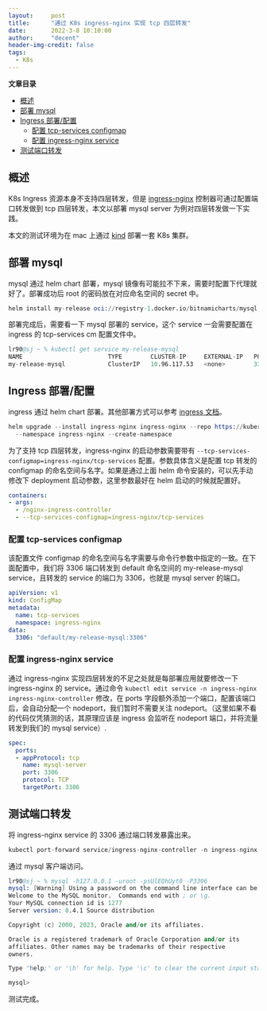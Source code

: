 ```yaml
---
layout:     post
title:      "通过 K8s ingress-nginx 实现 tcp 四层转发"
date:       2022-3-8 10:10:00
author:     "decent"
header-img-credit: false
tags:
  - K8s
---
```


**文章目录**
- [概述](#概述)
- [部署 mysql](#部署-mysql)
- [Ingress 部署/配置](#ingress-部署配置)
  - [配置 tcp-services configmap](#配置-tcp-services-configmap)
  - [配置 ingress-nginx service](#配置-ingress-nginx-service)
- [测试端口转发](#测试端口转发)


## 概述
K8s Ingress 资源本身不支持四层转发，但是 [ingress-nginx](https://kubernetes.github.io/ingress-nginx/deploy/) 控制器可通过配置端口转发做到 tcp 四层转发，本文以部署 mysql server 为例对四层转发做一下实践。

本文的测试环境为在 mac 上通过 [kind](https://kind.sigs.k8s.io/) 部署一套 K8s 集群。

## 部署 mysql
mysql 通过 helm chart 部署，mysql 镜像有可能拉不下来，需要时配置下代理就好了。部署成功后 root 的密码放在对应命名空间的 secret 中。
```s
helm install my-release oci://registry-1.docker.io/bitnamicharts/mysql
```
部署完成后，需要看一下 mysql 部署的 service，这个 service 一会需要配置在 ingress 的 tcp-services cm 配置文件中。
```s
lr90@sj ~ % kubectl get service my-release-mysql
NAME                        TYPE        CLUSTER-IP     EXTERNAL-IP   PORT(S)    AGE
my-release-mysql            ClusterIP   10.96.117.53   <none>        3306/TCP   74m
```

## Ingress 部署/配置
ingress 通过 helm chart 部署。其他部署方式可以参考 [ingress 文档](https://kubernetes.github.io/ingress-nginx/deploy/)。
```s
helm upgrade --install ingress-nginx ingress-nginx --repo https://kubernetes.github.io/ingress-nginx \
  --namespace ingress-nginx --create-namespace
```
为了支持 tcp 四层转发，ingress-nginx 的启动参数需要带有 `--tcp-services-configmap=ingress-nginx/tcp-services` 配置。参数具体含义是配置 tcp 转发的 configmap 的命名空间与名字。如果是通过上面 helm 命令安装的，可以先手动修改下 deployment 启动参数，这里参数最好在 helm 启动的时候就配置好。
```yaml
containers:
- args:
  - /nginx-ingress-controller
  - --tcp-services-configmap=ingress-nginx/tcp-services
```

### 配置 tcp-services configmap
该配置文件 configmap 的命名空间与名字需要与命令行参数中指定的一致。在下面配置中，我们将 3306 端口转发到 default 命名空间的 my-release-mysql service，且转发的 service 的端口为 3306，也就是 mysql server 的端口。
```yaml
apiVersion: v1
kind: ConfigMap
metadata:
  name: tcp-services
  namespace: ingress-nginx
data:
  3306: "default/my-release-mysql:3306"
```

### 配置 ingress-nginx service
通过 ingress-nginx 实现四层转发的不足之处就是每部署应用就要修改一下 ingress-nginx 的 service。通过命令 `kubectl edit service -n ingress-nginx ingress-nginx-controller` 修改，在 ports 字段额外添加一个端口，配置该端口后，会自动分配一个 nodeport，我们暂时不需要关注 nodeport。（这里如果不看的代码仅凭猜测的话，其原理应该是 ingress 会监听在 nodeport 端口，并将流量转发到我们的 mysql service）.
```yaml
spec:
  ports:
  - appProtocol: tcp
    name: mysql-server
    port: 3306
    protocol: TCP
    targetPort: 3306
```

## 测试端口转发
将 ingress-nginx service 的 3306 通过端口转发暴露出来。
```s
kubectl port-forward service/ingress-nginx-controller -n ingress-nginx 3306:3306
```
通过 mysql 客户端访问。
```s
lr90@sj ~ % mysql -h127.0.0.1 -uroot -psUlEQhUyt0 -P3306
mysql: [Warning] Using a password on the command line interface can be insecure.
Welcome to the MySQL monitor.  Commands end with ; or \g.
Your MySQL connection id is 1277
Server version: 8.4.1 Source distribution

Copyright (c) 2000, 2023, Oracle and/or its affiliates.

Oracle is a registered trademark of Oracle Corporation and/or its
affiliates. Other names may be trademarks of their respective
owners.

Type 'help;' or '\h' for help. Type '\c' to clear the current input statement.

mysql>
```

测试完成。